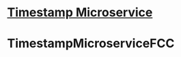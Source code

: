 
# [Timestamp Microservice](https://www.freecodecamp.org/learn/apis-and-microservices/apis-and-microservices-projects/timestamp-microservice)
# TimestampMicroserviceFCC
